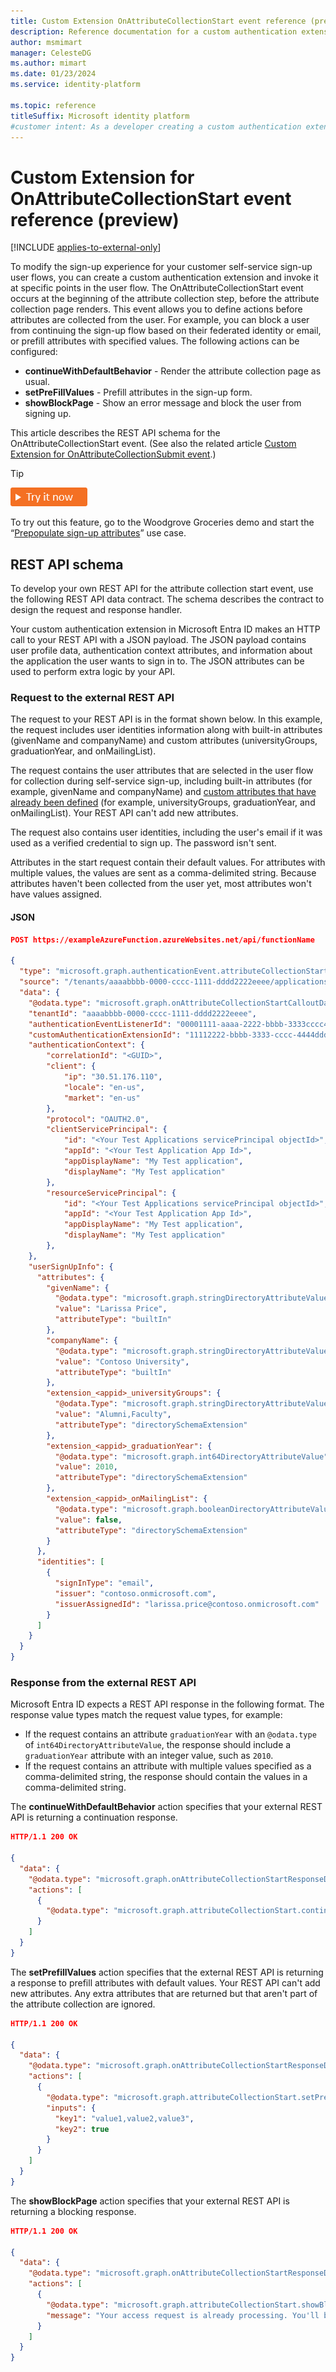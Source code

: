 ```yaml
---
title: Custom Extension OnAttributeCollectionStart event reference (preview)
description: Reference documentation for a custom authentication extension that invokes the OnAttributeCollectionStart event for External ID customer configurations.
author: msmimart
manager: CelesteDG
ms.author: mimart
ms.date: 01/23/2024
ms.service: identity-platform

ms.topic: reference
titleSuffix: Microsoft identity platform
#customer intent: As a developer creating a custom authentication extension for user sign-up flows, I want to understand the REST API schema for the OnAttributeCollectionStart event, so that I can design and implement my own REST API to handle attribute collection requests and responses before the user enters attributes.
---
```


# Custom Extension for OnAttributeCollectionStart event reference (preview)

[!INCLUDE [applies-to-external-only](../external-id/includes/applies-to-external-only.md)]

To modify the sign-up experience for your customer self-service sign-up user flows, you can create a custom authentication extension and invoke it at specific points in the user flow. The OnAttributeCollectionStart event occurs at the beginning of the attribute collection step, before the attribute collection page renders. This event allows you to define actions before attributes are collected from the user. For example, you can block a user from continuing the sign-up flow based on their federated identity or email, or prefill attributes with specified values. The following actions can be configured:

- **continueWithDefaultBehavior** - Render the attribute collection page as usual.
- **setPreFillValues** - Prefill attributes in the sign-up form.
- **showBlockPage** - Show an error message and block the user from signing up.

This article describes the REST API schema for the OnAttributeCollectionStart event. (See also the related article [Custom Extension for OnAttributeCollectionSubmit event](custom-extension-OnAttributeCollectionSubmit-reference.md).)

> [!TIP]
> [![Try it now](./media/common/try-it-now.png)](https://woodgrovedemo.com/#usecase=PreAttributeCollection)
> 
> To try out this feature, go to the Woodgrove Groceries demo and start the “[Prepopulate sign-up attributes](https://woodgrovedemo.com/#usecase=PreAttributeCollection)” use case.
    
## REST API schema

To develop your own REST API for the attribute collection start event, use the following REST API data contract. The schema describes the contract to design the request and response handler.

Your custom authentication extension in Microsoft Entra ID makes an HTTP call to your REST API with a JSON payload. The JSON payload contains user profile data, authentication context attributes, and information about the application the user wants to sign in to. The JSON attributes can be used to perform extra logic by your API.

### Request to the external REST API

The request to your REST API is in the format shown below. In this example, the request includes user identities information along with built-in attributes (givenName and companyName) and custom attributes (universityGroups, graduationYear, and onMailingList).

The request contains the user attributes that are selected in the user flow for collection during self-service sign-up, including built-in attributes (for example, givenName and companyName) and [custom attributes that have already been defined](~/external-id/customers/how-to-define-custom-attributes.md) (for example, universityGroups, graduationYear, and onMailingList). Your REST API can't add new attributes.

The request also contains user identities, including the user's email if it was used as a verified credential to sign up. The password isn't sent.

Attributes in the start request contain their default values. For attributes with multiple values, the values are sent as a comma-delimited string. Because attributes haven't been collected from the user yet, most attributes won't have values assigned.

#### JSON

```json
POST https://exampleAzureFunction.azureWebsites.net/api/functionName

{
  "type": "microsoft.graph.authenticationEvent.attributeCollectionStart",
  "source": "/tenants/aaaabbbb-0000-cccc-1111-dddd2222eeee/applications/<resourceAppguid>",
  "data": {
    "@odata.type": "microsoft.graph.onAttributeCollectionStartCalloutData",
    "tenantId": "aaaabbbb-0000-cccc-1111-dddd2222eeee",
    "authenticationEventListenerId": "00001111-aaaa-2222-bbbb-3333cccc4444",
    "customAuthenticationExtensionId": "11112222-bbbb-3333-cccc-4444dddd5555",
    "authenticationContext": {
        "correlationId": "<GUID>",
        "client": {
            "ip": "30.51.176.110",
            "locale": "en-us",
            "market": "en-us"
        },
        "protocol": "OAUTH2.0",
        "clientServicePrincipal": {
            "id": "<Your Test Applications servicePrincipal objectId>",
            "appId": "<Your Test Application App Id>",
            "appDisplayName": "My Test application",
            "displayName": "My Test application"
        },
        "resourceServicePrincipal": {
            "id": "<Your Test Applications servicePrincipal objectId>",
            "appId": "<Your Test Application App Id>",
            "appDisplayName": "My Test application",
            "displayName": "My Test application"
        },
    },
    "userSignUpInfo": {
      "attributes": {
        "givenName": {
          "@odata.type": "microsoft.graph.stringDirectoryAttributeValue",
          "value": "Larissa Price",
          "attributeType": "builtIn"
        },
        "companyName": {
          "@odata.type": "microsoft.graph.stringDirectoryAttributeValue",
          "value": "Contoso University",
          "attributeType": "builtIn"
        },
        "extension_<appid>_universityGroups": {
          "@odata.Type": "microsoft.graph.stringDirectoryAttributeValue",
          "value": "Alumni,Faculty",
          "attributeType": "directorySchemaExtension"
        },
        "extension_<appid>_graduationYear": {
          "@odata.type": "microsoft.graph.int64DirectoryAttributeValue",
          "value": 2010,
          "attributeType": "directorySchemaExtension"
        },
        "extension_<appid>_onMailingList": {
          "@odata.type": "microsoft.graph.booleanDirectoryAttributeValue",
          "value": false,
          "attributeType": "directorySchemaExtension"
        }
      },
      "identities": [
        {
          "signInType": "email",
          "issuer": "contoso.onmicrosoft.com",
          "issuerAssignedId": "larissa.price@contoso.onmicrosoft.com"
        }
      ]
    }
  }
}
```

### Response from the external REST API

Microsoft Entra ID expects a REST API response in the following format. The response value types match the request value types, for example:

- If the request contains an attribute `graduationYear` with an `@odata.type` of `int64DirectoryAttributeValue`, the response should include a `graduationYear` attribute with an integer value, such as `2010`.
- If the request contains an attribute with multiple values specified as a comma-delimited string, the response should contain the values in a comma-delimited string.

The **continueWithDefaultBehavior** action specifies that your external REST API is returning a continuation response.

```json
HTTP/1.1 200 OK

{
  "data": {
    "@odata.type": "microsoft.graph.onAttributeCollectionStartResponseData",
    "actions": [
      {
        "@odata.type": "microsoft.graph.attributeCollectionStart.continueWithDefaultBehavior"
      }
    ]
  }
}
```

The **setPrefillValues** action specifies that the external REST API is returning a response to prefill attributes with default values. Your REST API can't add new attributes. Any extra attributes that are returned but that aren't part of the attribute collection are ignored.

```json
HTTP/1.1 200 OK

{
  "data": {
    "@odata.type": "microsoft.graph.onAttributeCollectionStartResponseData",
    "actions": [
      {
        "@odata.type": "microsoft.graph.attributeCollectionStart.setPrefillValues",
        "inputs": {
          "key1": "value1,value2,value3",
          "key2": true
        }
      }
    ]
  }
}
```

The **showBlockPage** action specifies that your external REST API is returning a blocking response.

```json
HTTP/1.1 200 OK

{
  "data": {
    "@odata.type": "microsoft.graph.onAttributeCollectionStartResponseData",
    "actions": [
      {
        "@odata.type": "microsoft.graph.attributeCollectionStart.showBlockPage",
        "message": "Your access request is already processing. You'll be notified when your request has been approved."
      }
    ]
  }
}
```

